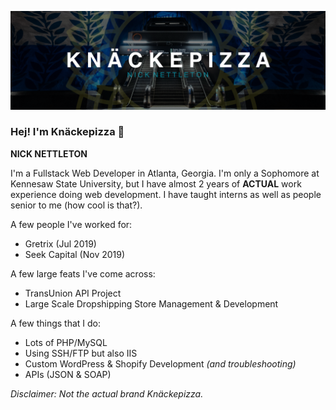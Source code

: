 <!-- **knackepizza/knackepizza** is a ✨ _special_ ✨ repository because its `README.md` (this file) appears on your GitHub profile -->
![Knäckepizza](images/cover.png "Knäckepizza")
### Hej! I'm Knäckepizza 👋
**NICK NETTLETON**

I'm a Fullstack Web Developer in Atlanta, Georgia. I'm only a Sophomore at Kennesaw State University, but I have almost 2 years of **ACTUAL** work experience doing web development. I have taught interns as well as people senior to me (how cool is that?). 

A few people I've worked for:
- Gretrix (Jul 2019)
- Seek Capital (Nov 2019)

A few large feats I've come across:
- TransUnion API Project
- Large Scale Dropshipping Store Management & Development

A few things that I do:
- Lots of PHP/MySQL
- Using SSH/FTP but also IIS
- Custom WordPress & Shopify Development *(and troubleshooting)*
- APIs (JSON & SOAP)

*Disclaimer: Not the actual brand Knäckepizza.*
